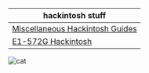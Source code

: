 |hackintosh stuff|
|-|
|[Miscellaneous Hackintosh Guides](https://github.com/unitedastronomer/miscellaneous-hackintosh-guides)|
|[E1-572G Hackintosh ](https://github.com/unitedastronomer/E1-572G-Hackintosh)|

![cat](https://media.tenor.com/lCKwsD2OW1kAAAAi/happy-cat-happy-happy-cat.gif)
